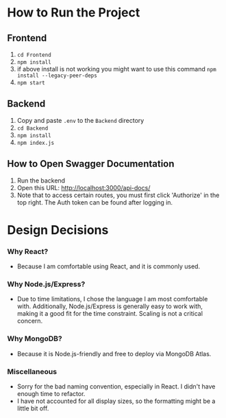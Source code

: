# How to Run the Project

## Frontend
1. `cd Frontend`
2. `npm install`
3. if above install is not working you might want to use this command `npm install --legacy-peer-deps`
4. `npm start`

## Backend
1. Copy and paste `.env` to the `Backend` directory
2. `cd Backend`
3. `npm install`
4. `npm index.js`

## How to Open Swagger Documentation
1. Run the backend
2. Open this URL: [http://localhost:3000/api-docs/](http://localhost:3000/api-docs/)
3. Note that to access certain routes, you must first click 'Authorize' in the top right. The Auth token can be found after logging in.

# Design Decisions

### Why React?
- Because I am comfortable using React, and it is commonly used.

### Why Node.js/Express?
- Due to time limitations, I chose the language I am most comfortable with. Additionally, Node.js/Express is generally easy to work with, making it a good fit for the time constraint. Scaling is not a critical concern.

### Why MongoDB?
- Because it is Node.js-friendly and free to deploy via MongoDB Atlas.

### Miscellaneous
- Sorry for the bad naming convention, especially in React. I didn't have enough time to refactor.
- I have not accounted for all display sizes, so the formatting might be a little bit off.